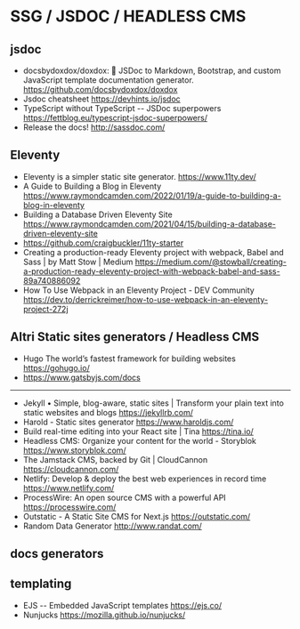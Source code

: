 # SSG / JSDOC / HEADLESS CMS

## jsdoc
* docsbydoxdox/doxdox: 📘 JSDoc to Markdown, Bootstrap, and custom JavaScript template documentation generator. <https://github.com/docsbydoxdox/doxdox>
* Jsdoc cheatsheet <https://devhints.io/jsdoc>
* TypeScript without TypeScript -- JSDoc superpowers <https://fettblog.eu/typescript-jsdoc-superpowers/>
* Release the docs! <http://sassdoc.com/>

## Eleventy
* Eleventy is a simpler static site generator. <https://www.11ty.dev/>
* A Guide to Building a Blog in Eleventy <https://www.raymondcamden.com/2022/01/19/a-guide-to-building-a-blog-in-eleventy>
* Building a Database Driven Eleventy Site <https://www.raymondcamden.com/2021/04/15/building-a-database-driven-eleventy-site>
* https://github.com/craigbuckler/11ty-starter
* Creating a production-ready Eleventy project with webpack, Babel and Sass | by Matt Stow | Medium <https://medium.com/@stowball/creating-a-production-ready-eleventy-project-with-webpack-babel-and-sass-89a740886092>
* How To Use Webpack in an Eleventy Project - DEV Community <https://dev.to/derrickreimer/how-to-use-webpack-in-an-eleventy-project-272j>

## Altri Static sites generators / Headless CMS 
* Hugo The world’s fastest framework for building websites <https://gohugo.io/>
* https://www.gatsbyjs.com/docs

-------

* Jekyll • Simple, blog-aware, static sites | Transform your plain text into static websites and blogs <https://jekyllrb.com/>
* Harold - Static sites generator <https://www.haroldjs.com/>
* Build real-time editing into your React site | Tina <https://tina.io/>
* Headless CMS: Organize your content for the world - Storyblok <https://www.storyblok.com/>
* The Jamstack CMS, backed by Git | CloudCannon <https://cloudcannon.com/>
* Netlify: Develop & deploy the best web experiences in record time <https://www.netlify.com/>
* ProcessWire: An open source CMS with a powerful API <https://processwire.com/>
* Outstatic - A Static Site CMS for Next.js <https://outstatic.com/>
* Random Data Generator <http://www.randat.com/>

## docs generators


## templating

* EJS -- Embedded JavaScript templates <https://ejs.co/>
* Nunjucks <https://mozilla.github.io/nunjucks/>

